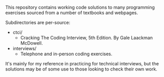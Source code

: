 This repository contains working code solutions to many
programming exercises sourced from a number of textbooks and webpages.

Subdirectories are per-source:

- ctci/
  - Cracking The Coding Interview, 5th Edition. By Gale Laackman McDowell.
- interviews/
  - Telephone and in-person coding exercises.

It's mainly for my reference in practicing for technical interviews,
but the solutions may be of some use to those looking to check their own work.
